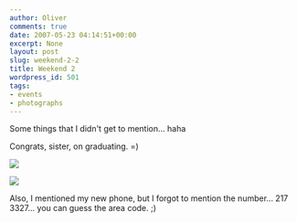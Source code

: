 ```yaml
---
author: Oliver
comments: true
date: 2007-05-23 04:14:51+00:00
excerpt: None
layout: post
slug: weekend-2-2
title: Weekend 2
wordpress_id: 501
tags:
- events
- photographs
---
```


Some things that I didn't get to mention... haha

Congrats, sister, on graduating. =)

<a title="Olivia's Graduation-2.jpg" href="http://flickr.com/photos/owiber/504177382/"><img src="http://farm1.static.flickr.com/230/504177382_6f3c667386.jpg" /></a>

<a title="Olivia's Graduation-3.jpg" href="http://flickr.com/photos/owiber/504211939/"><img src="http://farm1.static.flickr.com/203/504211939_699349f515.jpg" /></a>

Also, I mentioned my new phone, but I forgot to mention the number... 217 3327... you can guess the area code. ;)